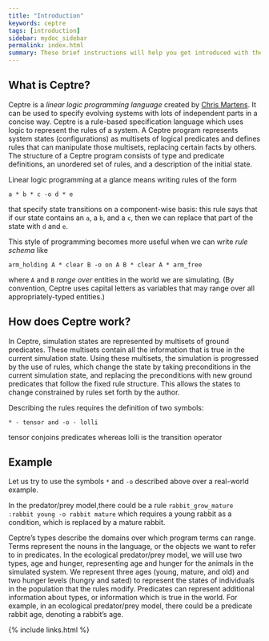 ```yaml
---
title: "Introduction"
keywords: ceptre
tags: [introduction]
sidebar: mydoc_sidebar
permalink: index.html
summary: These brief instructions will help you get introduced with the ceptre. The other topics in this website will help you to go deep down on specific topics.
---
```


## What is Ceptre?

Ceptre is a *linear logic programming language* created by [Chris
Martens](https://sites.google.com/ncsu.edu/cmartens). It can be used to specify evolving
systems with lots of independent parts in a concise way. Ceptre is a rule-based specification language which uses
logic to represent the rules of a system. A Ceptre program
represents system states (configurations) as multisets of logical
predicates and defines rules that can manipulate those multisets,
replacing certain facts by others. The structure of a Ceptre
program consists of type and predicate definitions, an unordered
set of rules, and a description of the initial state.

Linear logic programming at a glance means writing rules of the form

```
a * b * c -o d * e
```

that specify state transitions on a component-wise basis: this rule says
that if our state contains an `a`, a `b`, and a `c`, then we can replace
that part of the state with `d` and `e`.

This style of programming becomes more useful when we can write *rule
schema* like

```
arm_holding A * clear B -o on A B * clear A * arm_free
```

where `A` and `B` *range over* entities in the world we are simulating. (By
convention, Ceptre uses capital letters as variables that may range over
all appropriately-typed entities.)

## How does Ceptre work?

In Ceptre, simulation states are represented by multisets of
ground predicates. These multisets contain all the information
that is true in the current simulation state. Using these multisets,
the simulation is progressed by the use of rules, which change
the state by taking preconditions in the current simulation state,
and replacing the preconditions with new ground predicates
that follow the fixed rule structure. This allows the states to
change constrained by rules set forth by the author.

Describing the rules requires the definition of two symbols:

```
* - tensor and -o - lolli
```
tensor conjoins predicates whereas lolli is the transition operator 

## Example 

Let us try to use the symbols `*` and `-o` described above over a real-world example.

In the predator/prey model,there could be a rule `rabbit_grow_mature :rabbit young -o rabbit mature` which requires a young rabbit as a
condition, which is replaced by a mature rabbit.

Ceptre’s types describe the domains over which program
terms can range. Terms represent the nouns in the language, or
the objects we want to refer to in predicates. In the ecological
predator/prey model, we will use two types, age and hunger,
representing age and hunger for the animals in the simulated
system. We represent three ages (young, mature, and old)
and two hunger levels (hungry and sated) to represent the
states of individuals in the population that the rules modify.
Predicates can represent additional information about types,
or information which is true in the world. For example, in
an ecological predator/prey model, there could be a predicate
rabbit age, denoting a rabbit’s age.

{% include links.html %}